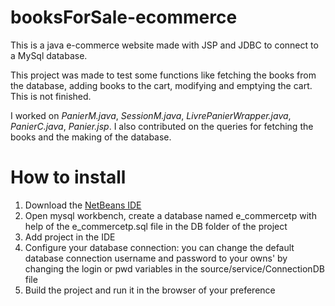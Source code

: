 # booksForSale-ecommerce
This is a java e-commerce website made with JSP and JDBC to connect to a MySql database.

This project was made to test some functions like fetching the books from the database, adding books to the cart, modifying and emptying the cart. 
This is not finished.

I worked on _PanierM.java_, _SessionM.java_, _LivrePanierWrapper.java_, _PanierC.java_, _Panier.jsp_.
I also contributed on the queries for fetching the books and the making of the database.

# How to install
1. Download the [NetBeans IDE](https://netbeans.org/downloads/8.0.2/) 
2. Open mysql workbench, create a database named e_commercetp with help of the e_commercetp.sql file in the DB folder of the project
3. Add project in the IDE
4. Configure your database connection: you can change the default database connection username and password to your owns' by changing the login or pwd variables in the source/service/ConnectionDB file
5. Build the project and run it in the browser of your preference
